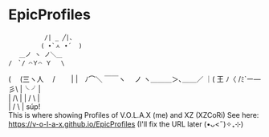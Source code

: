 # EpicProfiles
              /| _ ╱|、  
             ( •̀ㅅ •́  )
       ＿ノ ヽ ノ＼＿ 
    /　`/ ⌒Ｙ⌒ Ｙ　 \
 ( 　(三ヽ人　 /　 　|
|　ﾉ⌒＼ ￣￣ヽ　 ノ
ヽ＿＿＿＞､＿＿／
          ｜( 王 ﾉ〈 
           /ﾐ`ー―彡\ 
          |╰          ╯|   
          |       /\       |
          |      /  \      |                    
          |    /     \     |                súp!            
This is where showing Profiles of V.O.L.A.X (me) and XZ (XZCoRi)
See here: https://v-o-l-a-x.github.io/EpicProfiles (I'll fix the URL later (•ᴗ<˶)✧₊⊹)
